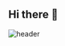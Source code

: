 ## Hi there 👋

![header](https://capsule-render.vercel.app/api?type=venom&color=0:c0dccd,100:212523&height=300&section=header&text=Welcome&fontSize=90&fontColor=f5faf7&animation=fadeIn&stroke=212523)

<!--
**irismake/irismake** is a ✨ _special_ ✨ repository because its `README.md` (this file) appears on your GitHub profile.

Here are some ideas to get you started:

- 🔭 I’m currently working on ...
- 🌱 I’m currently learning ...
- 👯 I’m looking to collaborate on ...
- 🤔 I’m looking for help with ...
- 💬 Ask me about ...
- 📫 How to reach me: ...
- 😄 Pronouns: ...
- ⚡ Fun fact: ...
-->
